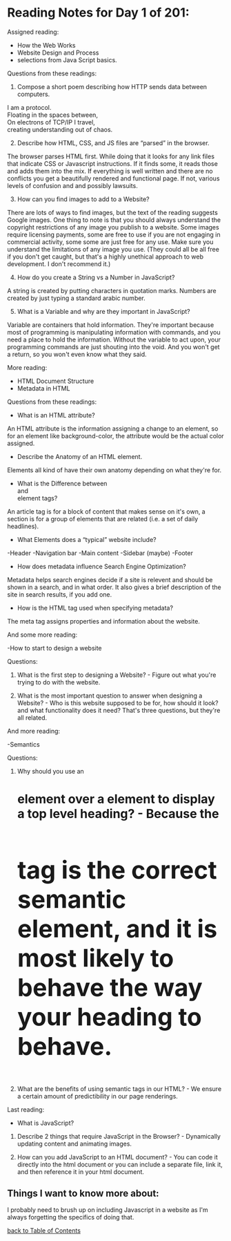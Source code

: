 # Reading Notes for Day 1 of 201:

Assigned reading:

- How the Web Works
- Website Design and Process
- selections from Java Script basics.

Questions from these readings:

1. Compose a short poem describing how HTTP sends data between computers.

I am a protocol.  
Floating in the spaces between,  
On electrons of TCP/IP I travel,  
creating understanding out of chaos. 

2. Describe how HTML, CSS, and JS files are “parsed” in the browser.

The browser parses HTML first. While doing that it looks for any link files that indicate CSS or Javascript instructions. If it finds some, it reads those and adds them into the mix. If everything is well written and there are no conflicts you get a beautifully rendered and functional page. If not, various levels of confusion and and possibly lawsuits.

3. How can you find images to add to a Website?

There are lots of ways to find images, but the text of the reading suggests Google images. One thing to note is that you should always understand the copyright restrictions of any image you publish to a website. Some images require licensing payments, some are free to use if you are not engaging in commercial activity, some  some are just free for any use. Make sure you understand the limitations of any image you use. (They could all be all free if you don't get caught, but that's a highly unethical approach to web development. I don't recommend it.)

4. How do you create a String vs a Number in JavaScript?
 
A string is created by putting characters in quotation marks. Numbers are created by just typing a standard arabic number. 

5. What is a Variable and why are they important in JavaScript?

Variable are containers that hold information. They're important because most of programming is manipulating information with commands, and you need a place to hold the information. Without the variable to act upon, your programming commands are just shouting into the void. And you won't get a return, so you won't even know what they said.

More reading: 

- HTML Document Structure
- Metadata in HTML

Questions from these readings:

- What is an HTML attribute?

An HTML attribute is the information assigning a change to an element, so for an element like background-color, the attribute would be the actual color assigned.

- Describe the Anatomy of an HTML element.

Elements all kind of have their own anatomy depending on what they're for.

- What is the Difference between <article> and <section> element tags?

An article tag is for a block of content that makes sense on it's own, a section is for a group of elements that are related (i.e. a set of daily headlines).

- What Elements does a “typical” website include?

-Header
-Navigation bar
-Main content
-Sidebar (maybe)
-Footer

- How does metadata influence Search Engine Optimization?

Metadata helps search engines decide if a site is relevent and should be shown in a search, and in what order. It also gives a brief description of the site in search results, if you add one.

- How is the <meta> HTML tag used when specifying metadata?

The meta tag assigns properties and information about the website.

And some more reading:

-How to start to design a website

Questions:

1. What is the first step to designing a Website? - Figure out what you're trying to do with the website.

2. What is the most important question to answer when designing a Website? - Who is this website supposed to be for, how should it look? and what functionality does it need?  That's three questions, but they're all related.

And more reading:

-Semantics

Questions:

1. Why should you use an <h1> element over a <span> element to display a top level heading? - Because the <h1> tag is the correct semantic element, and it is most likely to behave the way your heading to behave.

2. What are the benefits of using semantic tags in our HTML? - We ensure a certain amount of predictibility in our page renderings.

Last reading:

- What is JavaScript?

1. Describe 2 things that require JavaScript in the Browser? - Dynamically updating content and animating images.

2. How can you add JavaScript to an HTML document? - You can code it directly into the html document or you can include a separate file, link it, and then reference it in your html document. 

## Things I want to know more about:

I probably need to brush up on including Javascript in a website as I'm always forgetting the specifics of doing that.


[back to Table of Contents](./README.md)
